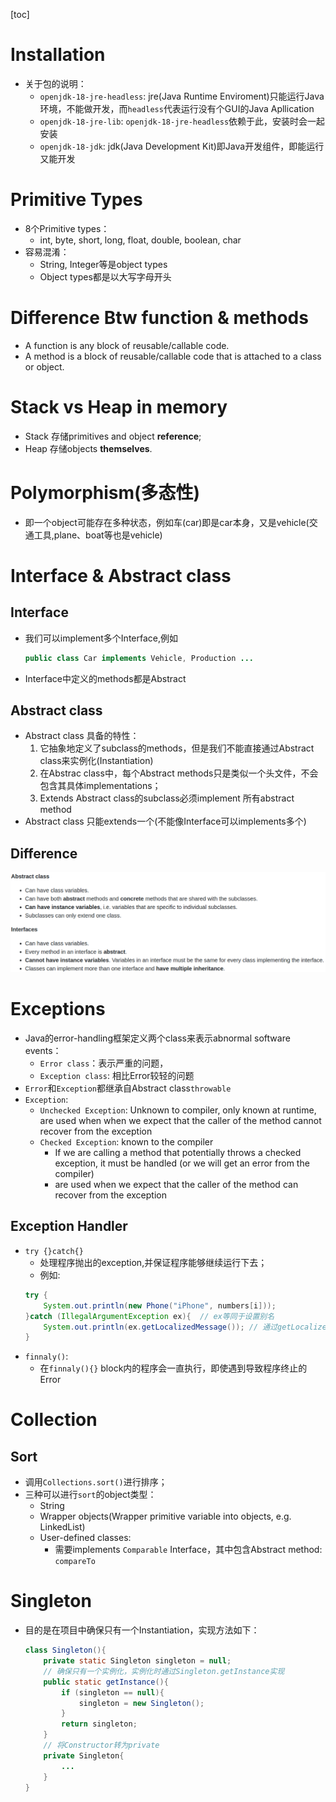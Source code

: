 [toc]

# Installation
- 关于包的说明：
    - `openjdk-18-jre-headless`: jre(Java Runtime Enviroment)只能运行Java环境，不能做开发，而`headless`代表运行没有个GUI的Java Apllication
    - `openjdk-18-jre-lib`: `openjdk-18-jre-headless`依赖于此，安装时会一起安装
    - `openjdk-18-jdk`: jdk(Java Development Kit)即Java开发组件，即能运行又能开发

# Primitive Types
- 8个Primitive types：
    - int, byte, short, long, float, double, boolean, char
- 容易混淆：
    - String, Integer等是object types
    - Object types都是以大写字母开头

# Difference Btw function & methods
- A function is any block of reusable/callable code.
- A method is a block of reusable/callable code that is attached to a class or object.

# Stack vs Heap in memory
- Stack 存储primitives and object **reference**;
- Heap 存储objects **themselves**.

# Polymorphism(多态性)
   - 即一个object可能存在多种状态，例如车(car)即是car本身，又是vehicle(交通工具,plane、boat等也是vehicle) 

# Interface & Abstract class
## Interface
- 我们可以implement多个Interface,例如
    ```java 
    public class Car implements Vehicle, Production ...
    ```
- Interface中定义的methods都是Abstract
## Abstract class
- Abstract class 具备的特性：
    1. 它抽象地定义了subclass的methods，但是我们不能直接通过Abstract class来实例化(Instantiation)
    2. 在Abstrac class中，每个Abstract methods只是类似一个头文件，不会包含其具体implementations；
    3. Extends Abstract class的subclass必须implement 所有abstract method
- Abstract class 只能extends一个(不能像Interface可以implements多个)
## Difference
![InterAbstra](./imgs/InterAbstra.png)

# Exceptions
- Java的error-handling框架定义两个class来表示abnormal software events：
    - `Error class`：表示严重的问题，
    - `Exception class`: 相比Error较轻的问题
- `Error`和`Exception`都继承自Abstract class`throwable`
- `Exception`:
    - `Unchecked Exception`: Unknown to compiler, only known at runtime, are used when when we expect that the caller of the method cannot recover from the exception
    - `Checked Exception`: known to the compiler
        - If we are calling a method that potentially throws a checked exception, it must be handled (or we will get an error from the compiler)
        - are used when we expect that the caller of the method can recover from the exception
## Exception Handler
- `try {}catch{}`
    - 处理程序抛出的exception,并保证程序能够继续运行下去；
    - 例如:
    ```java
    try {
        System.out.println(new Phone("iPhone", numbers[i]));
    }catch (IllegalArgumentException ex){  // ex等同于设置别名
        System.out.println(ex.getLocalizedMessage()); // 通过getLocalizedMessage()获取Exception内的文本信息
    }
    ```
- `finnaly()`:
    - 在`finnaly(){}` block内的程序会一直执行，即使遇到导致程序终止的Error

# Collection
## Sort 
- 调用`Collections.sort()`进行排序；
- 三种可以进行`sort`的object类型：
    - String
    - Wrapper objects(Wrapper primitive variable into objects, e.g. LinkedList)
    - User-defined classes:
        - 需要implements `Comparable` Interface，其中包含Abstract method: `compareTo` 

# Singleton
- 目的是在项目中确保只有一个Instantiation，实现方法如下：
    ```java
    class Singleton(){
        private static Singleton singleton = null;
        // 确保只有一个实例化，实例化时通过Singleton.getInstance实现
        public static getInstance(){
            if (singleton == null){
                singleton = new Singleton();
            }
            return singleton;
        }
        // 将Constructor转为private
        private Singleton{
            ...
        }
    }
    ```
